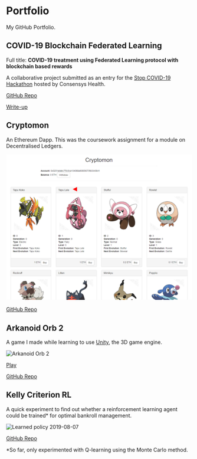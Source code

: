 # Portfolio
My GitHub Portfolio.

## COVID-19 Blockchain Federated Learning

Full title: **COVID-19 treatment using Federated Learning protocol with blockchain based rewards**

A collaborative project submitted as an entry for the [Stop COVID-19 Hackathon](https://gitcoin.co/issue/ConsensysHealth/hackathons/1/4207) hosted by Consensys Health.

[GitHub Repo](https://github.com/cai-harry/StopCovidHackathon)

[Write-up](https://github.com/cai-harry/StopCovidHackathon/blob/master/write-up.pdf)

## Cryptomon

An Ethereum Dapp. This was the coursework assignment for a module on Decentralised Ledgers.

![Cryptomon](https://github.com/cai-harry/Cryptomon/raw/master/readme_images/initial.png?raw=true)

[GitHub Repo](https://github.com/cai-harry/Cryptomon)

## Arkanoid Orb 2

A game I made while learning to use [Unity](https://unity.com/), the 3D game engine.

![Arkanoid Orb 2](https://github.com/cai-harry/ArkanoidOrb2/raw/master/README_images/recording-b.gif)

[Play](https://cai-harry.github.io/Portfolio/ArkanoidOrb2/index.html)

[GitHub Repo](https://github.com/cai-harry/ArkanoidOrb2)

## Kelly Criterion RL

A quick experiment to find out whether a reinforcement learning agent could be trained* for optimal bankroll management.

![Learned policy 2019-08-07](https://github.com/cai-harry/KellyCriterionRL/blob/master/.README_images/2019-08-07-learned-policy.png)

[GitHub Repo](https://github.com/cai-harry/KellyCriterionRL)

*So far, only experimented with Q-learning using the Monte Carlo method.
